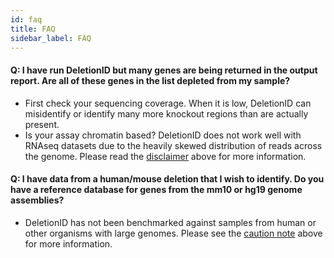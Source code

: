 ```yaml
---
id: faq
title: FAQ
sidebar_label: FAQ
---
```



#### Q: I have run DeletionID but many genes are being returned in the output report. Are all of these genes in the list depleted from my sample?
  * First check your sequencing coverage. When it is low, DeletionID can misidentify or identify many more knockout regions than are actually present.
  * Is your assay chromatin based? DeletionID does not work well with RNAseq datasets due to the heavily skewed distribution of reads across the genome. Please read the [disclaimer][supported-assays] above for more information.
#### Q: I have data from a human/mouse deletion that I wish to identify. Do you have a reference database for genes from the mm10 or hg19 genome assemblies?
  * DeletionID has not been benchmarked against samples from human or other organisms with large genomes. Please see the [caution note][supported-genomes] above for more information.

[supported-assays]:/docs/deletionid#supported-assays
[supported-genomes]:/docs/deletionid#supported-genomes
